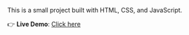 

This is a small project built with HTML, CSS, and JavaScript.

👉 **Live Demo**: [Click here](https://68d52fc7a84599170160fd3a--majestic-quokka-caf246.netlify.app/)
